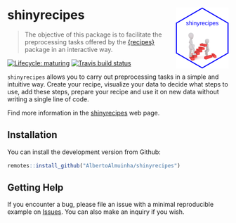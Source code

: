 # shinyrecipes <img src='man/figures/logo.png' align="right" height="139"/>

> The objective of this package is to facilitate the preprocessing tasks offered by the [{recipes}](https://tidymodels.github.io/recipes/) package in an interactive way.

<!-- badges: start -->
[![Lifecycle: maturing](https://img.shields.io/badge/lifecycle-maturing-blue.svg)](https://www.tidyverse.org/lifecycle/#maturing)
[![Travis build status](https://travis-ci.org/AlbertoAlmuinha/shinyrecipes.svg?branch=master)](https://travis-ci.org/AlbertoAlmuinha/shinyrecipes)
<!-- badges: end -->


`shinyrecipes` allows you to carry out preprocessing tasks in a simple and intuitive way. Create your recipe, visualize your data to decide what steps to use, add these steps, prepare your recipe and use it on new data without writing a single line of code.

Find more information in the [shinyrecipes](https://albertoalmuinha.github.io/shinyrecipes/) web page.

## Installation

You can install the development version from Github:

```r
remotes::install_github("AlbertoAlmuinha/shinyrecipes")
```

## Getting Help

If you encounter a bug, please file an issue with a minimal reproducible example on [Issues](https://github.com/AlbertoAlmuinha/shinyrecipes/issues). You can also make an inquiry if you wish.



